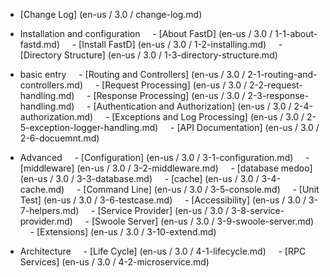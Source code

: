 - [Change Log] (en-us / 3.0 / change-log.md)

- Installation and configuration
    - [About FastD] (en-us / 3.0 / 1-1-about-fastd.md)
    - [Install FastD] (en-us / 3.0 / 1-2-installing.md)
    - [Directory Structure] (en-us / 3.0 / 1-3-directory-structure.md)

- basic entry
    - [Routing and Controllers] (en-us / 3.0 / 2-1-routing-and-controllers.md)
    - [Request Processing] (en-us / 3.0 / 2-2-request-handling.md)
    - [Response Processing] (en-us / 3.0 / 2-3-response-handling.md)
    - [Authentication and Authorization] (en-us / 3.0 / 2-4-authorization.md)
    - [Exceptions and Log Processing] (en-us / 3.0 / 2-5-exception-logger-handling.md)
    - [API Documentation] (en-us / 3.0 / 2-6-docuemnt.md)

- Advanced
    - [Configuration] (en-us / 3.0 / 3-1-configuration.md)
    - [middleware] (en-us / 3.0 / 3-2-middleware.md)
    - [database medoo] (en-us / 3.0 / 3-3-database.md)
    - [cache] (en-us / 3.0 / 3-4-cache.md)
    - [Command Line] (en-us / 3.0 / 3-5-console.md)
    - [Unit Test] (en-us / 3.0 / 3-6-testcase.md)
    - [Accessibility] (en-us / 3.0 / 3-7-helpers.md)
    - [Service Provider] (en-us / 3.0 / 3-8-service-provider.md)
    - [Swoole Server] (en-us / 3.0 / 3-9-swoole-server.md)
    - [Extensions] (en-us / 3.0 / 3-10-extend.md)


- Architecture
    - [Life Cycle] (en-us / 3.0 / 4-1-lifecycle.md)
    - [RPC Services] (en-us / 3.0 / 4-2-microservice.md)